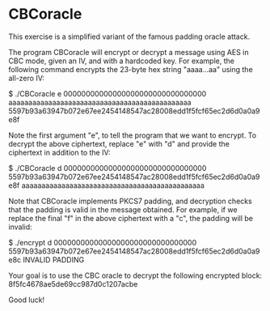 # CBCoracle

This exercise is a simplified variant of the famous padding oracle
attack.

The program CBCoracle will encrypt or decrypt a message using AES in CBC
mode, given an IV, and with a hardcoded key. For example, the following
command encrypts the 23-byte hex string "aaaa...aa" using the all-zero
IV:

$ ./CBCoracle e 00000000000000000000000000000000 aaaaaaaaaaaaaaaaaaaaaaaaaaaaaaaaaaaaaaaaaaaaaa
5597b93a63947b072e67ee2454148547ac28008edd1f5fcf65ec2d6d0a0a9e8f

Note the first argument "e", to tell the program that we want to
encrypt. To decrypt the above ciphertext, replace "e" with "d" and
provide the ciphertext in addition to the IV:

$ ./CBCoracle d 00000000000000000000000000000000 5597b93a63947b072e67ee2454148547ac28008edd1f5fcf65ec2d6d0a0a9e8f
aaaaaaaaaaaaaaaaaaaaaaaaaaaaaaaaaaaaaaaaaaaaaa

Note that CBCoracle implements PKCS7 padding, and decryption checks that
the padding is valid in the message obtained. For example, if we replace
the final "f" in the above ciphertext with a "c", the padding will be
invalid:

$ ./encrypt d 00000000000000000000000000000000 5597b93a63947b072e67ee2454148547ac28008edd1f5fcf65ec2d6d0a0a9e8c
INVALID PADDING

Your goal is to use the CBC oracle to decrypt the following encrypted
block:
8f5fc4678ae5de69cc987d0c1207acbe

Good luck!
